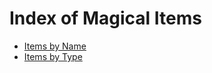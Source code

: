 # Index of Magical Items

* [Items by Name](/gamemaster_rules/magic_item_indexes/items_by_name/)
* [Items by Type](/gamemaster_rules/magic_item_indexes/items_by_type/)